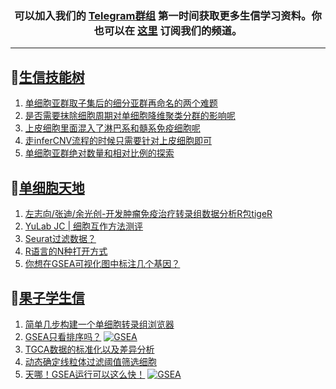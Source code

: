 
<h3 align="center">
  可以加入我们的 <a href="https://t.me/BioInfoTalk">Telegram群组</a> 第一时间获取更多生信学习资料。你也可以在 <a href="https://bioinforss-channel.vercel.app/">这里</a> 订阅我们的频道。
</h3>

------------------

## 📝[生信技能树](https://github.com/ixxmu/mp_duty/issues?q=label%3A%E7%94%9F%E4%BF%A1%E6%8A%80%E8%83%BD%E6%A0%91+is%3Aclosed)
<!-- 1issueTable -->

1. [单细胞亚群取子集后的细分亚群再命名的两个难题](https://github.com/ixxmu/mp_duty/issues/5611) 
2. [是否需要抹除细胞周期对单细胞降维聚类分群的影响呢](https://github.com/ixxmu/mp_duty/issues/5606) 
3. [上皮细胞里面混入了淋巴系和髓系免疫细胞呢](https://github.com/ixxmu/mp_duty/issues/5588) 
4. [走inferCNV流程的时候只需要针对上皮细胞即可](https://github.com/ixxmu/mp_duty/issues/5587) 
5. [单细胞亚群绝对数量和相对比例的探索](https://github.com/ixxmu/mp_duty/issues/5585) 
<!-- 1issueTable -->
## 📝[单细胞天地](https://github.com/ixxmu/mp_duty/issues?q=label%3A%E5%8D%95%E7%BB%86%E8%83%9E%E5%A4%A9%E5%9C%B0+is%3Aclosed)
<!-- 2issueTable -->

1. [左志向/张迪/余光创-开发肿瘤免疫治疗转录组数据分析R包tigeR](https://github.com/ixxmu/mp_duty/issues/5600) 
2. [YuLab JC | 细胞互作方法测评](https://github.com/ixxmu/mp_duty/issues/5383) 
3. [Seurat过滤数据？](https://github.com/ixxmu/mp_duty/issues/5376) 
4. [R语言的N种打开方式](https://github.com/ixxmu/mp_duty/issues/5300) 
5. [你想在GSEA可视化图中标注几个基因？](https://github.com/ixxmu/mp_duty/issues/5242) 
<!-- 2issueTable -->

## 📝[果子学生信](https://github.com/ixxmu/mp_duty/issues?q=label%3A%E6%9E%9C%E5%AD%90%E5%AD%A6%E7%94%9F%E4%BF%A1+is%3Aclosed)
<!-- 3issueTable -->

1. [简单几步构建一个单细胞转录组浏览器](https://github.com/ixxmu/mp_duty/issues/5103) 
2. [GSEA只看排序吗？](https://github.com/ixxmu/mp_duty/issues/4920) [![GSEA](https://img.shields.io/github/labels/ixxmu/mp_duty/GSEA)](https://github.com/ixxmu/mp_duty/labels/GSEA)
3. [TGCA数据的标准化以及差异分析](https://github.com/ixxmu/mp_duty/issues/4829) 
4. [动态确定线粒体过滤阈值筛选细胞](https://github.com/ixxmu/mp_duty/issues/4754) 
5. [天哪！GSEA运行可以这么快！](https://github.com/ixxmu/mp_duty/issues/4602) [![GSEA](https://img.shields.io/github/labels/ixxmu/mp_duty/GSEA)](https://github.com/ixxmu/mp_duty/labels/GSEA)
<!-- 3issueTable -->

